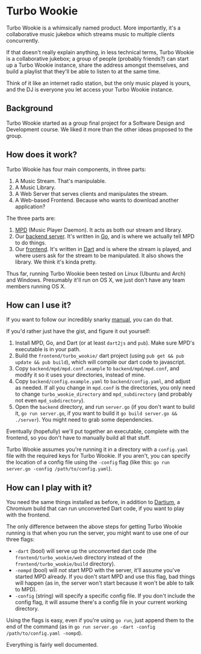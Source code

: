 # Turbo Wookie

Turbo Wookie is a whimsically named product. More importantly, it's a collaborative music jukebox which streams music to multiple clients concurrently.

If that doesn't really explain anything, in less technical terms, Turbo Wookie is a collaborative jukebox; a group of people (probably friends?) can start up a Turbo Wookie instance, share the address amongst themselves, and build a playlist that they'll be able to listen to at the same time.

Think of it like an internet radio station, but the only music played is yours, and the DJ is everyone you let access your Turbo Wookie instance.


## Background

Turbo Wookie started as a group final project for a Software Design and Development course. We liked it more than the other ideas proposed to the group.

## How does it work?

Turbo Wookie has four main components, in three parts:

1. A Music Stream. That's manipulable.
2. A Music Library.
3. A Web Server that serves clients and manipulates the stream.
4. A Web-based Frontend. Because who wants to download another application?

The three parts are:

1. [MPD](http://www.musicpd.org/) (Music Player Daemon). It acts as both our stream and library.
2. Our [backend server](https://github.com/turbowookie/turbo-wookie/tree/master/backend). It's written in [Go](http://golang.org), and is where we actually tell MPD to do things.
3. Our [frontend](https://github.com/turbowookie/turbo-wookie/tree/master/frontend/turbo_wookie). It's written in [Dart](http://dartlang.org) and is where the stream is played, and where users ask for the stream to be manipulated. It also shows the library. We think it's kinda pretty.

Thus far, running Turbo Wookie been tested on Linux (Ubuntu and Arch) and Windows. Presumably it'll run on OS X, we just don't have any team members running OS X.

## How can I use it?

If you want to follow our incredibly snarky [manual](http://turbowookie.github.io/manual.html), you can do that.

If you'd rather just have the gist, and figure it out yourself:

1. Install MPD, Go, and Dart (or at least `dart2js` and `pub`). Make sure MPD's executable is in your path.
2. Build the `frontend/turbo_wookie/` dart project (using `pub get && pub update && pub build`), which will compile our dart code to javascript.
3. Copy `backend/mpd/mpd.conf.example` to `backend/mpd/mpd.conf`, and modify it so it uses your directories, instead of mine.
4. Copy `backend/config.example.yaml` to `backend/config.yaml`, and adjust as needed. If all you change in `mpd.conf` is the directories, you only need to change `turbo_wookie_directory` and `mpd_subdirectory` (and probably not even `mpd_subdirectory`).
5. Open the `backend` directory, and run `server.go` (if you don't want to build it, `go run server.go`, if you want to build it `go build server.go && ./server`). You might need to grab some dependencies.

Eventually (hopefully) we'll put together an executable, complete with the frontend, so you don't have to manually build all that stuff.

Turbo Wookie assumes you're running it in a directory with a `config.yaml` file with the required keys for Turbo Wookie. If you aren't, you can specify the location of a config file using the `-config` flag (like this: `go run server.go -config /path/to/config.yaml`).


## How can I play with it?

You need the same things installed as before, in addition to [Dartium](https://www.dartlang.org/tools/dartium/), a Chromium build that can run unconverted Dart code, if you want to play with the frontend.

The only difference between the above steps for getting Turbo Wookie running is that when you run the server, you might want to use one of our three flags:

- `-dart` (bool) will serve up the unconverted dart code (the `frontend/turbo_wookie/web` directory instead of the `frontend/turbo_wookie/build` directory).
- `-nompd` (bool) will *not* start MPD with the server, it'll assume you've started MPD already. If you don't start MPD and use this flag, bad things will happen (as in, the server won't start because it won't be able to talk to MPD).
- `-config` (string) will specify a specific config file. If you don't include the config flag, it will assume there's a config file in your current working directory.

Using the flags is easy, even if you're using `go run`, just append them to the end of the command (as in `go run server.go -dart -config /path/to/config.yaml -nompd`).

Everything is fairly well documented.